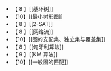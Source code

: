 - 【 8 】[[基环树]]
- 【10】[[最小树形图]]
- 【 8 】[[2-SAT]]
- 【 8 】[[网络流]]
- 【10】[[图的支配集、独立集与覆盖集]]
- 【 8 】[[匈牙利算法]]
- 【 9 】[[KM 算法]]
- 【10】[[一般图的匹配]]
